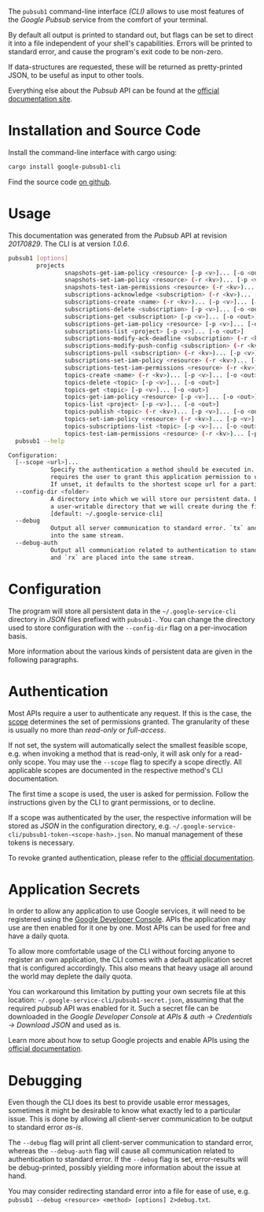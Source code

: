 <!---
DO NOT EDIT !
This file was generated automatically from 'src/mako/cli/README.md.mako'
DO NOT EDIT !
-->
The `pubsub1` command-line interface *(CLI)* allows to use most features of the *Google Pubsub* service from the comfort of your terminal.

By default all output is printed to standard out, but flags can be set to direct it into a file independent of your shell's
capabilities. Errors will be printed to standard error, and cause the program's exit code to be non-zero.

If data-structures are requested, these will be returned as pretty-printed JSON, to be useful as input to other tools.

Everything else about the *Pubsub* API can be found at the
[official documentation site](https://cloud.google.com/pubsub/docs).

# Installation and Source Code

Install the command-line interface with cargo using:

```bash
cargo install google-pubsub1-cli
```

Find the source code [on github](https://github.com/Byron/google-apis-rs/tree/master/gen/pubsub1-cli).

# Usage

This documentation was generated from the *Pubsub* API at revision *20170829*. The CLI is at version *1.0.6*.

```bash
pubsub1 [options]
        projects
                snapshots-get-iam-policy <resource> [-p <v>]... [-o <out>]
                snapshots-set-iam-policy <resource> (-r <kv>)... [-p <v>]... [-o <out>]
                snapshots-test-iam-permissions <resource> (-r <kv>)... [-p <v>]... [-o <out>]
                subscriptions-acknowledge <subscription> (-r <kv>)... [-p <v>]... [-o <out>]
                subscriptions-create <name> (-r <kv>)... [-p <v>]... [-o <out>]
                subscriptions-delete <subscription> [-p <v>]... [-o <out>]
                subscriptions-get <subscription> [-p <v>]... [-o <out>]
                subscriptions-get-iam-policy <resource> [-p <v>]... [-o <out>]
                subscriptions-list <project> [-p <v>]... [-o <out>]
                subscriptions-modify-ack-deadline <subscription> (-r <kv>)... [-p <v>]... [-o <out>]
                subscriptions-modify-push-config <subscription> (-r <kv>)... [-p <v>]... [-o <out>]
                subscriptions-pull <subscription> (-r <kv>)... [-p <v>]... [-o <out>]
                subscriptions-set-iam-policy <resource> (-r <kv>)... [-p <v>]... [-o <out>]
                subscriptions-test-iam-permissions <resource> (-r <kv>)... [-p <v>]... [-o <out>]
                topics-create <name> (-r <kv>)... [-p <v>]... [-o <out>]
                topics-delete <topic> [-p <v>]... [-o <out>]
                topics-get <topic> [-p <v>]... [-o <out>]
                topics-get-iam-policy <resource> [-p <v>]... [-o <out>]
                topics-list <project> [-p <v>]... [-o <out>]
                topics-publish <topic> (-r <kv>)... [-p <v>]... [-o <out>]
                topics-set-iam-policy <resource> (-r <kv>)... [-p <v>]... [-o <out>]
                topics-subscriptions-list <topic> [-p <v>]... [-o <out>]
                topics-test-iam-permissions <resource> (-r <kv>)... [-p <v>]... [-o <out>]
  pubsub1 --help

Configuration:
  [--scope <url>]...
            Specify the authentication a method should be executed in. Each scope
            requires the user to grant this application permission to use it.
            If unset, it defaults to the shortest scope url for a particular method.
  --config-dir <folder>
            A directory into which we will store our persistent data. Defaults to
            a user-writable directory that we will create during the first invocation.
            [default: ~/.google-service-cli]
  --debug
            Output all server communication to standard error. `tx` and `rx` are placed
            into the same stream.
  --debug-auth
            Output all communication related to authentication to standard error. `tx`
            and `rx` are placed into the same stream.

```

# Configuration

The program will store all persistent data in the `~/.google-service-cli` directory in *JSON* files prefixed with `pubsub1-`.  You can change the directory used to store configuration with the `--config-dir` flag on a per-invocation basis.

More information about the various kinds of persistent data are given in the following paragraphs.

# Authentication

Most APIs require a user to authenticate any request. If this is the case, the [scope][scopes] determines the 
set of permissions granted. The granularity of these is usually no more than *read-only* or *full-access*.

If not set, the system will automatically select the smallest feasible scope, e.g. when invoking a
method that is read-only, it will ask only for a read-only scope. 
You may use the `--scope` flag to specify a scope directly. 
All applicable scopes are documented in the respective method's CLI documentation.

The first time a scope is used, the user is asked for permission. Follow the instructions given 
by the CLI to grant permissions, or to decline.

If a scope was authenticated by the user, the respective information will be stored as *JSON* in the configuration
directory, e.g. `~/.google-service-cli/pubsub1-token-<scope-hash>.json`. No manual management of these tokens
is necessary.

To revoke granted authentication, please refer to the [official documentation][revoke-access].

# Application Secrets

In order to allow any application to use Google services, it will need to be registered using the 
[Google Developer Console][google-dev-console]. APIs the application may use are then enabled for it
one by one. Most APIs can be used for free and have a daily quota.

To allow more comfortable usage of the CLI without forcing anyone to register an own application, the CLI
comes with a default application secret that is configured accordingly. This also means that heavy usage
all around the world may deplete the daily quota.

You can workaround this limitation by putting your own secrets file at this location: 
`~/.google-service-cli/pubsub1-secret.json`, assuming that the required *pubsub* API 
was enabled for it. Such a secret file can be downloaded in the *Google Developer Console* at 
*APIs & auth -> Credentials -> Download JSON* and used as is.

Learn more about how to setup Google projects and enable APIs using the [official documentation][google-project-new].


# Debugging

Even though the CLI does its best to provide usable error messages, sometimes it might be desirable to know
what exactly led to a particular issue. This is done by allowing all client-server communication to be 
output to standard error *as-is*.

The `--debug` flag will print all client-server communication to standard error, whereas the `--debug-auth` flag
will cause all communication related to authentication to standard error.
If the `--debug` flag is set, error-results will be debug-printed, possibly yielding more information about the 
issue at hand.

You may consider redirecting standard error into a file for ease of use, e.g. `pubsub1 --debug <resource> <method> [options] 2>debug.txt`.


[scopes]: https://developers.google.com/+/api/oauth#scopes
[revoke-access]: http://webapps.stackexchange.com/a/30849
[google-dev-console]: https://console.developers.google.com/
[google-project-new]: https://developers.google.com/console/help/new/